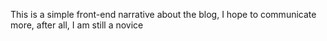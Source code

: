 This is a simple front-end narrative about the blog, I hope to communicate more, after all, I am still a novice
